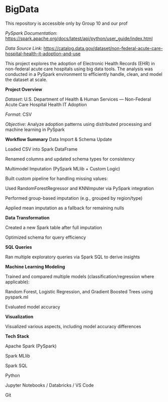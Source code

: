 # BigData
This repository is accessible only by Group 10 and our prof

*PySpark Documentation*: https://spark.apache.org/docs/latest/api/python/user_guide/index.html

*Data Source Link*: https://catalog.data.gov/dataset/non-federal-acute-care-hospital-health-it-adoption-and-use


This project explores the adoption of Electronic Health Records (EHR) in non-federal acute care hospitals using big data tools. The analysis was conducted in a PySpark environment to efficiently handle, clean, and model the dataset at scale.

**Project Overview**

*Dataset*: U.S. Department of Health & Human Services — Non-Federal Acute Care Hospital Health IT Adoption

*Format*: CSV

*Objective*: Analyze adoption patterns using distributed processing and machine learning in PySpark

**Workflow Summary**
Data Import & Schema Update

Loaded CSV into Spark DataFrame

Renamed columns and updated schema types for consistency

Multimodel Imputation (PySpark MLlib + Custom Logic)

Built custom pipeline for handling missing values:

Used RandomForestRegressor and KNNImputer via PySpark integration

Performed group-based imputation (e.g., grouped by region/type)

Applied mean imputation as a fallback for remaining nulls

**Data Transformation**

Created a new Spark table after full imputation

Optimized schema for query efficiency

**SQL Queries**

Ran multiple exploratory queries via Spark SQL to derive insights


**Machine Learning Modeling**

Trained and compared multiple models (classification/regression where applicable):

Random Forest, Logistic Regression, and Gradient Boosted Trees using pyspark.ml

Evaluated model accuracy

**Visualization**

Visualized various aspects, including model accuracy differences

**Tech Stack**

Apache Spark (PySpark)

Spark MLlib

Spark SQL

Python 

Jupyter Notebooks / Databricks / VS Code

Git
